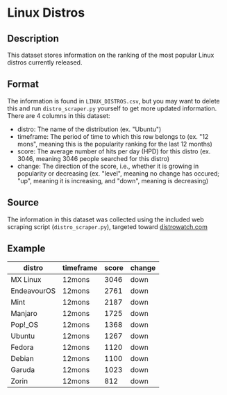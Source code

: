 # Linux Distros

## Description
This dataset stores information on the ranking of the most popular Linux distros currently released.

## Format
The information is found in `LINUX_DISTROS.csv`, but you may want to delete this and run `distro_scraper.py` yourself to get more updated information. There are 4 columns in this dataset:
-  distro: The name of the distribution (ex. "Ubuntu")
-  timeframe: The period of time to which this row belongs to (ex. "12 mons", meaning this is the popularity ranking for the last 12 months)
-  score: The average number of hits per day (HPD) for this distro (ex. 3046, meaning 3046 people searched for this distro)
-  change: The direction of the score, i.e., whether it is growing in popularity or decreasing (ex. "level", meaning no change has occured; "up", meaning it is increasing, and "down", meaning is decreasing)

## Source
The information in this dataset was collected using the included web scraping script (`distro_scraper.py`), targeted toward [distrowatch.com](https://distrowatch.com/dwres.php?resource=popularity)

## Example
|distro     |timeframe|score|change|
|-----------|---------|-----|------|
|MX Linux   |12mons   |3046 |down  |
|EndeavourOS|12mons   |2761 |down  |
|Mint       |12mons   |2187 |down  |
|Manjaro    |12mons   |1725 |down  |
|Pop!_OS    |12mons   |1368 |down  |
|Ubuntu     |12mons   |1267 |down  |
|Fedora     |12mons   |1120 |down  |
|Debian     |12mons   |1100 |down  |
|Garuda     |12mons   |1023 |down  |
|Zorin      |12mons   |812  |down  |
